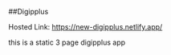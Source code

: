 ##Digipplus

Hosted Link: https://new-digipplus.netlify.app/

this is a static 3 page digipplus app
